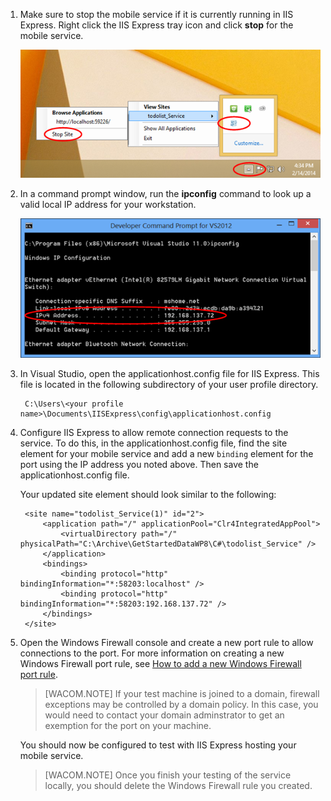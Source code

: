 
1. Make sure to stop the mobile service if it is currently running in IIS Express. Right click the IIS Express tray icon and click **stop** for the mobile service.

    ![](./media/mobile-services-how-to-configure-iis-express/iis-express-tray-stop-site.png)


2. In a command prompt window, run the **ipconfig** command to look up a valid local IP address for your workstation.

    ![](./media/mobile-services-how-to-configure-iis-express/ipconfig.png)


3. In Visual Studio, open the applicationhost.config file for IIS Express. This file is located in the following subdirectory of your user profile directory.

        C:\Users\<your profile name>\Documents\IISExpress\config\applicationhost.config

4. Configure IIS Express to allow remote connection requests to the service. To do this, in the applicationhost.config file, find the site element for your mobile service and add a new `binding` element for the port using the IP address you noted above. Then save the applicationhost.config file. 

    Your updated site element should look similar to the following:

        <site name="todolist_Service(1)" id="2">
            <application path="/" applicationPool="Clr4IntegratedAppPool">
                <virtualDirectory path="/" physicalPath="C:\Archive\GetStartedDataWP8\C#\todolist_Service" />
            </application>
            <bindings>
                <binding protocol="http" bindingInformation="*:58203:localhost" />
                <binding protocol="http" bindingInformation="*:58203:192.168.137.72" />
            </bindings>
        </site>

5. Open the Windows Firewall console and create a new port rule to allow connections to the port. For more information on creating a new Windows Firewall port rule, see [How to add a new Windows Firewall port rule].

    >[WACOM.NOTE] If your test machine is joined to a domain, firewall exceptions may be controlled by a domain policy. In this case, you would need to contact your domain adminstrator to get an exemption for the port on your machine.

    You should now be configured to test with IIS Express hosting your mobile service. 

    >[WACOM.NOTE] Once you finish your testing of the service locally, you should delete the Windows Firewall rule you created. 


<!-- URLs. -->
[How to add a new Windows Firewall port rule]:  http://go.microsoft.com/fwlink/?LinkId=392240
